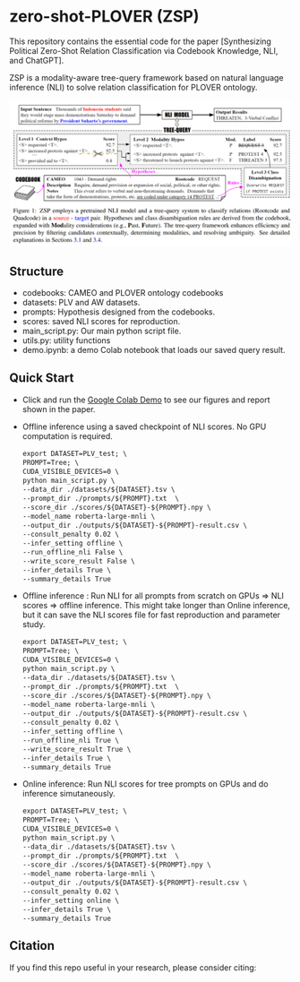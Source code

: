 # zero-shot-PLOVER (ZSP)

This repository contains the essential code for the paper [Synthesizing Political Zero-Shot Relation Classification via Codebook Knowledge, NLI, and ChatGPT]. 

ZSP is a modality-aware tree-query framework based on natural language inference (NLI) to solve relation classification for PLOVER ontology.

![Alt](./Framework.png)




## Structure
- codebooks:     CAMEO and PLOVER ontology codebooks
- datasets:   PLV and AW datasets.
- prompts:  Hypothesis designed from the codebooks.
- scores: saved NLI scores for reproduction.
- main_script.py:  Our main python script file.
- utils.py:   utility functions
- demo.ipynb:      a demo Colab notebook that loads our saved query result.

## Quick Start

- Click and run the [Google Colab Demo](https://colab.research.google.com/drive/1E-yZMPtszzBf0GNA0czRttvCpJF7W7w8) to see our figures and report shown in the paper.

- Offline inference using a saved checkpoint of NLI scores. No GPU computation is required.

      export DATASET=PLV_test; \
      PROMPT=Tree; \
      CUDA_VISIBLE_DEVICES=0 \
      python main_script.py \
      --data_dir ./datasets/${DATASET}.tsv \
      --prompt_dir ./prompts/${PROMPT}.txt  \
      --score_dir ./scores/${DATASET}-${PROMPT}.npy \
      --model_name roberta-large-mnli \
      --output_dir ./outputs/${DATASET}-${PROMPT}-result.csv \
      --consult_penalty 0.02 \
      --infer_setting offline \
      --run_offline_nli False \
      --write_score_result False \
      --infer_details True \
      --summary_details True

- Offline inference : Run NLI for all prompts from scratch on GPUs => NLI scores => offline inference. 
This might take longer than Online inference, but it can save the NLI scores file for fast reproduction and parameter study.
      
      export DATASET=PLV_test; \
      PROMPT=Tree; \
      CUDA_VISIBLE_DEVICES=0 \
      python main_script.py \
      --data_dir ./datasets/${DATASET}.tsv \
      --prompt_dir ./prompts/${PROMPT}.txt  \
      --score_dir ./scores/${DATASET}-${PROMPT}.npy \
      --model_name roberta-large-mnli \
      --output_dir ./outputs/${DATASET}-${PROMPT}-result.csv \
      --consult_penalty 0.02 \
      --infer_setting offline \
      --run_offline_nli True \
      --write_score_result True \
      --infer_details True \
      --summary_details True


- Online inference: Run NLI scores for tree prompts on GPUs and do inference simutaneously. 
      
      export DATASET=PLV_test; \
      PROMPT=Tree; \
      CUDA_VISIBLE_DEVICES=0 \
      python main_script.py \
      --data_dir ./datasets/${DATASET}.tsv \
      --prompt_dir ./prompts/${PROMPT}.txt  \
      --score_dir ./scores/${DATASET}-${PROMPT}.npy \
      --model_name roberta-large-mnli \
      --output_dir ./outputs/${DATASET}-${PROMPT}-result.csv \
      --consult_penalty 0.02 \
      --infer_setting online \
      --infer_details True \
      --summary_details True




## Citation

If you find this repo useful in your research, please consider citing:


